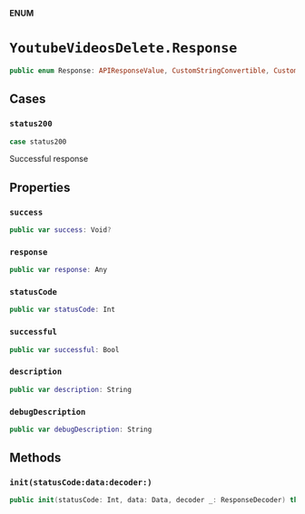 **ENUM**

# `YoutubeVideosDelete.Response`

```swift
public enum Response: APIResponseValue, CustomStringConvertible, CustomDebugStringConvertible
```

## Cases
### `status200`

```swift
case status200
```

Successful response

## Properties
### `success`

```swift
public var success: Void?
```

### `response`

```swift
public var response: Any
```

### `statusCode`

```swift
public var statusCode: Int
```

### `successful`

```swift
public var successful: Bool
```

### `description`

```swift
public var description: String
```

### `debugDescription`

```swift
public var debugDescription: String
```

## Methods
### `init(statusCode:data:decoder:)`

```swift
public init(statusCode: Int, data: Data, decoder _: ResponseDecoder) throws
```
